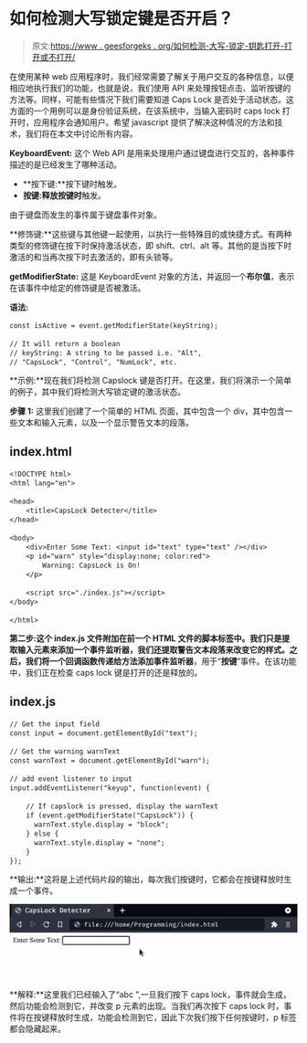 # 如何检测大写锁定键是否开启？

> 原文:[https://www . geesforgeks . org/如何检测-大写-锁定-钥匙打开-打开或不打开/](https://www.geeksforgeeks.org/how-to-detect-caps-lock-key-turned-on-or-not/)

在使用某种 web 应用程序时，我们经常需要了解关于用户交互的各种信息，以便相应地执行我们的功能，也就是说，我们使用 API 来处理按钮点击、监听按键的方法等。同样，可能有些情况下我们需要知道 Caps Lock 是否处于活动状态。这方面的一个用例可以是身份验证系统，在该系统中，当输入密码时 caps lock 打开时，应用程序会通知用户。希望 javascript 提供了解决这种情况的方法和技术，我们将在本文中讨论所有内容。

**KeyboardEvent:** 这个 Web API 是用来处理用户通过键盘进行交互的，各种事件描述的是已经发生了哪种活动。

*   **按下键:**按下键时触发。
*   **按键:释放按键时**触发。

由于键盘而发生的事件属于键盘事件对象。

**修饰键:**这些键与其他键一起使用，以执行一些特殊目的或快捷方式。有两种类型的修饰键在按下时保持激活状态，即 shift、ctrl、alt 等。其他的是当按下时激活的和当再次按下时去激活的，即有头锁等。

**getModifierState:** 这是 KeyboardEvent 对象的方法，并返回一个**布尔值**，表示在该事件中给定的修饰键是否被激活。

**语法:**

```htmlhtml
const isActive = event.getModifierState(keyString);

// It will return a boolean 
// keyString: A string to be passed i.e. "Alt", 
// "CapsLock", "Control", "NumLock", etc.
```

**示例:**现在我们将检测 Capslock 键是否打开。在这里，我们将演示一个简单的例子，其中我们将检测大写锁定键的激活状态。

**步骤 1:** 这里我们创建了一个简单的 HTML 页面，其中包含一个 div，其中包含一些文本和输入元素，以及一个显示警告文本的段落。

## index.html

```htmlhtml
<!DOCTYPE html>
<html lang="en">

<head>
    <title>CapsLock Detecter</title>
</head>

<body>
    <div>Enter Some Text: <input id="text" type="text" /></div>
    <p id="warn" style="display:none; color:red">
        Warning: CapsLock is On!
    </p>

    <script src="./index.js"></script>
</body>

</html>
```

**第二步:**这个 index.js 文件附加在前一个 HTML 文件的脚本标签中。我们只是提取输入元素来添加一个事件监听器，我们还提取警告文本段落来改变它的样式。之后，我们将一个回调函数传递给方法**添加事件监听器**，用于“**按键**”事件。在该功能中，我们正在检查 caps lock 键是打开的还是释放的。

## index.js

```htmlhtml
// Get the input field
const input = document.getElementById("text");

// Get the warning warnText
const warnText = document.getElementById("warn");

// add event listener to input 
input.addEventListener("keyup", function(event) {

    // If capslock is pressed, display the warnText
    if (event.getModifierState("CapsLock")) {
      warnText.style.display = "block"; 
    } else {
      warnText.style.display = "none";
    }
});
```

**输出:**这将是上述代码片段的输出，每次我们按键时，它都会在按键释放时生成一个事件。

![](img/474f6dcee432b2557dc41da950125489.png)

**解释:**这里我们已经输入了“abc ”,一旦我们按下 caps lock，事件就会生成，然后功能会检测到它，并改变 p 元素的出现。当我们再次按下 caps lock 时，事件将在按键释放时生成，功能会检测到它，因此下次我们按下任何按键时，p 标签都会隐藏起来。